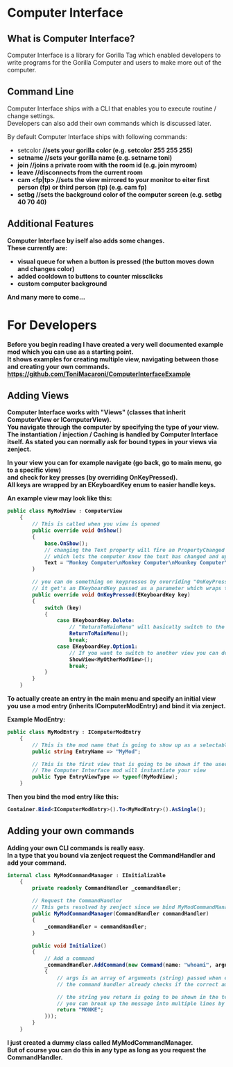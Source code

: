 # Computer Interface
## What is Computer Interface?
Computer Interface is a library for Gorilla Tag which enabled developers to write programs for the Gorilla Computer
and users to make more out of the computer.

## Command Line
Computer Interface ships with a CLI that enables you to execute routine / change settings.  
Developers can also add their own commands which is discussed later.

By default Computer Interface ships with following commands:
- setcolor <r> <g> <b> //sets your gorilla color (e.g. setcolor 255 255 255)
- setname <name> //sets your gorilla name (e.g. setname toni)
- join <roomID> //joins a private room with the room id (e.g. join myroom)
- leave //disconnects from the current room
- cam <fp|tp> //sets the view mirrored to your monitor to eiter first person (fp) or third person (tp) (e.g. cam fp)
- setbg <r> <g> <b> //sets the background color of the computer screen (e.g. setbg 40 70 40)

## Additional Features
Computer Interface by iself also adds some changes.  
These currently are:
- visual queue for when a button is pressed (the button moves down and changes color)
- added cooldown to buttons to counter missclicks
- custom computer background

And many more to come...

# For Developers

Before you begin reading I have created a very well documented example mod which you can use as a starting point.  
It shows examples for creating multiple view, navigating between those and creating your own commands.
https://github.com/ToniMacaroni/ComputerInterfaceExample

## Adding Views
Computer Interface works with "Views" (classes that inherit ComputerView or IComputerView).  
You navigate through the computer by specifying the type of your view.  
The instantiation / injection / Caching is handled by Computer Interface itself.
As stated you can normally ask for bound types in your views via zenject.

In your view you can for example navigate (go back, go to main menu, go to a specific view)  
and check for key presses (by overriding OnKeyPressed).  
All keys are wrapped by an EKeyboardKey enum to easier handle keys.

An example view may look like this:

```csharp
public class MyModView : ComputerView
    {
        // This is called when you view is opened
        public override void OnShow()
        {
            base.OnShow();
            // changing the Text property will fire an PropertyChanged event
            // which lets the computer know the text has changed and update it
            Text = "Monkey Computer\nMonkey Computer\nMounkey Computer";
        }

        // you can do something on keypresses by overriding "OnKeyPressed"
        // it get's an EKeyboardKey passed as a parameter which wraps the old character string
        public override void OnKeyPressed(EKeyboardKey key)
        {
            switch (key)
            {
                case EKeyboardKey.Delete:
                    // "ReturnToMainMenu" will basically switch to the main menu again
                    ReturnToMainMenu();
                    break;
                case EKeyboardKey.Option1:
                    // If you want to switch to another view you can do it like this
                    ShowView<MyOtherModView>();
                    break;
            }
        }
    }
```

To actually create an entry in the main menu and specify an initial view  
you use a mod entry (inherits IComputerModEntry) and bind it via zenject.

Example ModEntry:
```csharp
public class MyModEntry : IComputerModEntry
    {
        // This is the mod name that is going to show up as a selectable mod
        public string EntryName => "MyMod";

        // This is the first view that is going to be shown if the user select you mod
        // The Computer Interface mod will instantiate your view 
        public Type EntryViewType => typeof(MyModView);
    }
```

Then you bind the mod entry like this:
```csharp
Container.Bind<IComputerModEntry>().To<MyModEntry>().AsSingle();
```

## Adding your own commands

Adding your own CLI commands is really easy.  
In a type that you bound via zenject request the CommandHandler and add your command.

```csharp
internal class MyModCommandManager : IInitializable
    {
        private readonly CommandHandler _commandHandler;

        // Request the CommandHandler
        // This gets resolved by zenject since we bind MyModCommandManager in the container
        public MyModCommandManager(CommandHandler commandHandler)
        {
            _commandHandler = commandHandler;
        }

        public void Initialize()
        {
            // Add a command
            _commandHandler.AddCommand(new Command(name: "whoami", argumentCount: 0, args =>
            {
                // args is an array of arguments (string) passed when entering the command
                // the command handler already checks if the correct amount of arguments is passed

                // the string you return is going to be shown in the terminal as a return message
                // you can break up the message into multiple lines by using \n
                return "MONKE";
            }));
        }
    }
```

I just created a dummy class called MyModCommandManager.  
But of course you can do this in any type as long as you request the CommandHandler.
